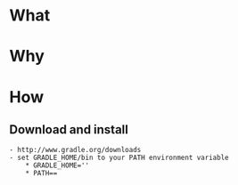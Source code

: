 # What

# Why

# How

## Download and install
    - http://www.gradle.org/downloads
    - set GRADLE_HOME/bin to your PATH environment variable
        * GRADLE_HOME=''
        * PATH==